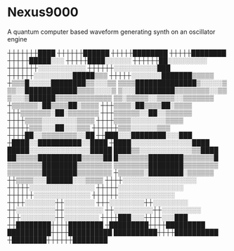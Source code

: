 # Nexus9000
A quantum computer based waveform generating synth on an oscillator engine

┼┼┼┼┼┼┼████
┼┼┼┼┼┼██████
┼┼┼┼┼████████
┼┼┼┼┼████████
┼┼┼┼┼█████░░░
┼┼┼┼┼████░░░░░░
┼┼┼┼┼┼██░░░░░░░░░
┼┼┼┼┼┼┼░░░░░░░░░░░
┼┼┼┼┼┼░░░░░░░░░░███
┼┼┼┼┼┼░░░░░░░░░█████▒▒▒
┼┼┼┼┼░░░░░░░███████▒▒▒▒▒
┼▒▒▒█░░░░░████████▒▒░░░▒▒
▒▒▒▒██████████████▒░░░░░▒
▒▒░░████████████▒▒▒▒░░░░▒
▒░░░█████████▒▒▒▒▒▒▒▒░░▒▒
▒░░░▒██████▒▒▒▒▒▒▒▒▒▒▒▒▒
▒▒░▒▒▒▒▒░░▒▒▒▒░░▒▒▒▒▒▒▒
┼▒▒▒▒▒▒░██▒▒▒▒██░▒▒▒▒
┼┼┼▒▒▒▒░██▒▒▒▒██░▒▒▒▒
┼┼┼▒▒▒▒▒▒▒░██░▒▒▒▒▒▒▒
┼┼┼▒▒▒▒▒▒░░██░░▒▒▒▒▒▒
┼┼┼┼▒▒▒▒░░░░░░░░▒▒▒▒
┼┼┼┼▒▒▒▒░░░░░░░░▒▒▒▒
┼┼┼┼┼▒▒▒░░░██░░░▒▒▒
┼┼┼┼┼┼▒▒▒░░░░░░▒▒▒
┼┼┼┼██░░▒▒▒▒▒▒▒▒░░██
┼┼███░░░████████░░░███
┼████░░██████████░░████
┼████░░░░░░░░░░░░░░████
█████░░░░░░░░░░░░░░█████
████▒▒░░░░░░░░░░░░▒▒████
██▒▒▒▒▒██████████▒▒▒▒▒██
█▒▒▒▒▒▒▒████████▒▒▒▒▒▒▒█
▒▒▒▒▒▒▒▒████████▒▒▒▒▒▒▒▒
▒▒▒▒▒▒▒▒████████▒▒▒▒▒▒▒▒
▒▒▒▒▒▒▒▒████████▒▒▒▒▒▒▒▒
┼▒▒▒▒▒▒░████████░▒▒▒▒▒▒
┼┼▒▒▒▒░░░██████░░░▒▒▒▒
┼┼┼┼░░░░░░░░░░░░░░░░░
┼┼┼┼┼░░░░░░░░░░░░░░░
┼┼┼┼┼░░░░░░░░░░░░░░░
┼┼┼┼┼┼░░░░░░░░░░░░░
┼┼┼┼┼┼░░░░░░░░░░░░░
┼┼┼┼░░░░░░░┼┼░░░░░░░
┼┼┼░░░░░░░░┼┼░░░░░░░░
┼┼░░░░░░░░░┼┼░░░░░░░░░
┼┼░░░░░░░░░┼┼░░░░░░░░░
┼┼┼░░░░░░░░┼┼░░░░░░░░
┼┼┼┼███░░░┼┼┼┼░░░███
┼┼████████┼┼┼┼████████
┼█████████┼┼┼┼█████████
██████████┼┼┼┼██████████
██████████┼┼┼┼██████████
┼████████┼┼┼┼┼┼████████
